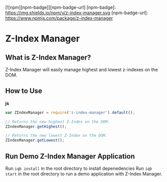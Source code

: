 [![npm][npm-badge]][npm-badge-url]
[npm-badge]: https://img.shields.io/npm/v/z-index-manager.svg
[npm-badge-url]: https://www.npmjs.com/package/z-index-manager

# Z-Index Manager

## What is Z-Index Manager?

Z-Index Manager will easily manage highest and lowest z-indexes on the DOM.

## How to Use

**js**
```javascript
var ZIndexManager = require('z-index-manager').default();

// Returns the new highest Z-Index on the DOM.
ZIndexManager.getHighest();

// Returns the new lowest Z-Index on the DOM.
ZIndexManager.getLowest();
```

## Run Demo Z-Index Manager Application
Run `iqb install` in the root directory to install depenedencies
Run `iqb start` in the root directory to run a demo application with Z-Index Manager.
